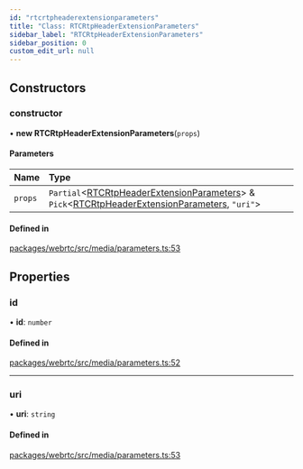 ```yaml
---
id: "rtcrtpheaderextensionparameters"
title: "Class: RTCRtpHeaderExtensionParameters"
sidebar_label: "RTCRtpHeaderExtensionParameters"
sidebar_position: 0
custom_edit_url: null
---
```


## Constructors

### constructor

• **new RTCRtpHeaderExtensionParameters**(`props`)

#### Parameters

| Name | Type |
| :------ | :------ |
| `props` | `Partial`<[RTCRtpHeaderExtensionParameters](rtcrtpheaderextensionparameters.md)\> & `Pick`<[RTCRtpHeaderExtensionParameters](rtcrtpheaderextensionparameters.md), ``"uri"``\> |

#### Defined in

[packages/webrtc/src/media/parameters.ts:53](https://github.com/shinyoshiaki/werift-webrtc/blob/8a77e73/packages/webrtc/src/media/parameters.ts#L53)

## Properties

### id

• **id**: `number`

#### Defined in

[packages/webrtc/src/media/parameters.ts:52](https://github.com/shinyoshiaki/werift-webrtc/blob/8a77e73/packages/webrtc/src/media/parameters.ts#L52)

___

### uri

• **uri**: `string`

#### Defined in

[packages/webrtc/src/media/parameters.ts:53](https://github.com/shinyoshiaki/werift-webrtc/blob/8a77e73/packages/webrtc/src/media/parameters.ts#L53)
